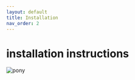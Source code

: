 ```yaml
---
layout: default
title: Installation
nav_order: 2
---
```


# installation instructions

![pony](assets/pony.png)

